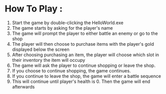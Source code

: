 # How To Play :

1. Start the game by double-clicking the HelloWorld.exe
2. The game starts by asking for the player's name
3. The game will prompt the player to either battle an enemy or go to the shop
4. The player will then choose to purchase items with the player's gold displayed below the screen
5. After choosing purchasing an item, the player will choose which slot in their inventory the item will occupy
6. The game will ask the player to continue shopping or leave the shop.
7. If you choose to continue shopping, the game continues.
8. If you continue to leave the shop, the game will enter a battle sequence
9. This will continue until player's health is 0. Then the game will end afterwards
